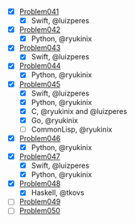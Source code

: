 - [X] [Problem041](https://projecteuler.net/problem=41)
	- [X] Swift, @luizperes
- [X] [Problem042](https://projecteuler.net/problem=42)
	- [X] Python, @ryukinix
- [X] [Problem043](https://projecteuler.net/problem=43)
	- [X] Swift, @luizperes
- [X] [Problem044](https://projecteuler.net/problem=44)
	- [X] Python, @ryukinix
- [X] [Problem045](https://projecteuler.net/problem=45)
	- [X] Swift, @luizperes
	- [X] Python, @ryukinix
	- [X] C, @ryukinix and @luizperes
	- [X] Go, @ryukinix
	- [ ] CommonLisp, @ryukinix
- [X] [Problem046](https://projecteuler.net/problem=46)
	- [X] Python, @ryukinix
- [X] [Problem047](https://projecteuler.net/problem=47)
	- [X] Swift, @luizperes
	- [X] Python, @ryukinix
- [X] [Problem048](https://projecteuler.net/problem=48)
	- [X] Haskell, @tkovs
- [ ] [Problem049](https://projecteuler.net/problem=49)
- [ ] [Problem050](https://projecteuler.net/problem=50)
